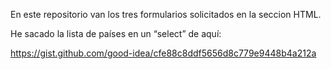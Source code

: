 En este repositorio van los tres formularios solicitados en la seccion HTML.

He sacado la lista de países en un “select” de aquí:

https://gist.github.com/good-idea/cfe88c8ddf5656d8c779e9448b4a212a
